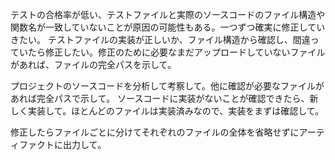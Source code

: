テストの合格率が低い、テストファイルと実際のソースコードのファイル構造や関数名が一致していないことが原因の可能性もある。一つずつ確実に修正していきたい。
テストファイルの実装が正しいか、ファイル構造から確認し、間違っていたら修正したい。修正のために必要なまだアップロードしていないファイルがあれば、ファイルの完全パスを示して。

プロジェクトのソースコードを分析して考察して。他に確認が必要なファイルがあれば完全パスで示して。
ソースコードに実装がないことが確認できたら、新しく実装して。ほとんどのファイルは実装済みなので、実装をまずは確認して。

修正したらファイルごとに分けてそれぞれのファイルの全体を省略せずにアーティファクトに出力して。
